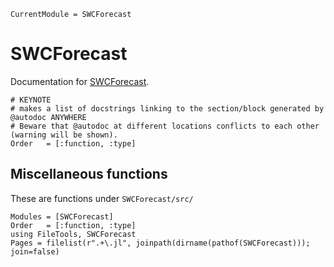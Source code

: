 ```@meta
CurrentModule = SWCForecast
```

# SWCForecast

Documentation for [SWCForecast](https://github.com/okatsn/SWCForecast.jl).


```@index
# KEYNOTE
# makes a list of docstrings linking to the section/block generated by @autodoc ANYWHERE
# Beware that @autodoc at different locations conflicts to each other (warning will be shown).
Order   = [:function, :type]
```
## Miscellaneous functions
These are functions under `SWCForecast/src/`
```@autodocs
Modules = [SWCForecast]
Order   = [:function, :type]
using FileTools, SWCForecast
Pages = filelist(r".+\.jl", joinpath(dirname(pathof(SWCForecast))); join=false)
```
